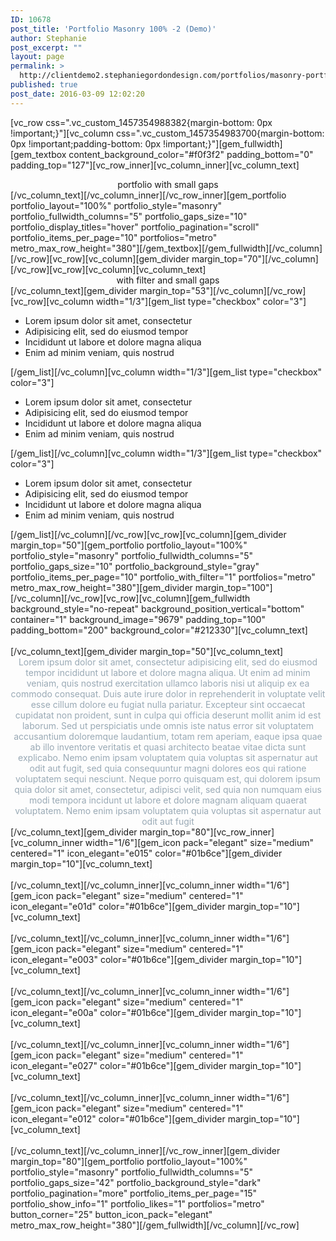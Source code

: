 ```yaml
---
ID: 10678
post_title: 'Portfolio Masonry 100% -2 (Demo)'
author: Stephanie
post_excerpt: ""
layout: page
permalink: >
  http://clientdemo2.stephaniegordondesign.com/portfolios/masonry-portfolio-grid-demo/portfolio-masonry-100-2/
published: true
post_date: 2016-03-09 12:02:20
---
```

[vc_row css=".vc_custom_1457354988382{margin-bottom: 0px !important;}"][vc_column css=".vc_custom_1457354983700{margin-bottom: 0px !important;padding-bottom: 0px !important;}"][gem_fullwidth][gem_textbox content_background_color="#f0f3f2" padding_bottom="0" padding_top="127"][vc_row_inner][vc_column_inner][vc_column_text]
<div class="title-h2" style="text-align: center;">portfolio with small gaps</div>
[/vc_column_text][/vc_column_inner][/vc_row_inner][gem_portfolio portfolio_layout="100%" portfolio_style="masonry" portfolio_fullwidth_columns="5" portfolio_gaps_size="10" portfolio_display_titles="hover" portfolio_pagination="scroll" portfolio_items_per_page="10" portfolios="metro" metro_max_row_height="380"][/gem_textbox][/gem_fullwidth][/vc_column][/vc_row][vc_row][vc_column][gem_divider margin_top="70"][/vc_column][/vc_row][vc_row][vc_column][vc_column_text]
<div class="title-h2" style="text-align: center;"><span class="light">with filter and small gaps</span></div>
[/vc_column_text][gem_divider margin_top="53"][/vc_column][/vc_row][vc_row][vc_column width="1/3"][gem_list type="checkbox" color="3"]
<ul>
 	<li>Lorem ipsum dolor sit amet, consectetur</li>
 	<li>Adipisicing elit, sed do eiusmod tempor</li>
 	<li>Incididunt ut labore et dolore magna aliqua</li>
 	<li>Enim ad minim veniam, quis nostrud</li>
</ul>
[/gem_list][/vc_column][vc_column width="1/3"][gem_list type="checkbox" color="3"]
<ul>
 	<li>Lorem ipsum dolor sit amet, consectetur</li>
 	<li>Adipisicing elit, sed do eiusmod tempor</li>
 	<li>Incididunt ut labore et dolore magna aliqua</li>
 	<li>Enim ad minim veniam, quis nostrud</li>
</ul>
[/gem_list][/vc_column][vc_column width="1/3"][gem_list type="checkbox" color="3"]
<ul>
 	<li>Lorem ipsum dolor sit amet, consectetur</li>
 	<li>Adipisicing elit, sed do eiusmod tempor</li>
 	<li>Incididunt ut labore et dolore magna aliqua</li>
 	<li>Enim ad minim veniam, quis nostrud</li>
</ul>
[/gem_list][/vc_column][/vc_row][vc_row][vc_column][gem_divider margin_top="50"][gem_portfolio portfolio_layout="100%" portfolio_style="masonry" portfolio_fullwidth_columns="5" portfolio_gaps_size="10" portfolio_background_style="gray" portfolio_items_per_page="10" portfolio_with_filter="1" portfolios="metro" metro_max_row_height="380"][gem_divider margin_top="100"][/vc_column][/vc_row][vc_row][vc_column][gem_fullwidth background_style="no-repeat" background_position_vertical="bottom" container="1" background_image="9679" padding_top="100" padding_bottom="200" background_color="#212330"][vc_column_text]
<div class="title-h2" style="text-align: center;"><span style="color: #ffffff;">portfolio with big gaps</span></div>
[/vc_column_text][gem_divider margin_top="50"][vc_column_text]
<p style="text-align: center; max-width: 1200px; margin: 0 auto;"><span style="color: #99a9b5;">Lorem ipsum dolor sit amet, consectetur adipisicing elit, sed do eiusmod tempor incididunt ut labore et dolore magna aliqua. Ut enim ad minim veniam, quis nostrud exercitation ullamco laboris nisi ut aliquip ex ea commodo consequat. Duis aute irure dolor in reprehenderit in voluptate velit esse cillum dolore eu fugiat nulla pariatur. Excepteur sint occaecat cupidatat non proident, sunt in culpa qui officia deserunt mollit anim id est laborum. Sed ut perspiciatis unde omnis iste natus error sit voluptatem accusantium doloremque laudantium, totam rem aperiam, eaque ipsa quae ab illo inventore veritatis et quasi architecto beatae vitae dicta sunt explicabo. Nemo enim ipsam voluptatem quia voluptas sit aspernatur aut odit aut fugit, sed quia consequuntur magni dolores eos qui ratione voluptatem sequi nesciunt. Neque porro quisquam est, qui dolorem ipsum quia dolor sit amet, consectetur, adipisci velit, sed quia non numquam eius modi tempora incidunt ut labore et dolore magnam aliquam quaerat voluptatem. Nemo enim ipsam voluptatem quia voluptas sit aspernatur aut odit aut fugit</span></p>
[/vc_column_text][gem_divider margin_top="80"][vc_row_inner][vc_column_inner width="1/6"][gem_icon pack="elegant" size="medium" centered="1" icon_elegant="e015" color="#01b6ce"][gem_divider margin_top="10"][vc_column_text]
<div class="title-h6" style="text-align: center;"><span class="light" style="color: #ffffff;">lorem ipsum</span></div>
[/vc_column_text][/vc_column_inner][vc_column_inner width="1/6"][gem_icon pack="elegant" size="medium" centered="1" icon_elegant="e01d" color="#01b6ce"][gem_divider margin_top="10"][vc_column_text]
<div class="title-h6" style="text-align: center;"><span class="light" style="color: #ffffff;">lorem ipsum</span></div>
[/vc_column_text][/vc_column_inner][vc_column_inner width="1/6"][gem_icon pack="elegant" size="medium" centered="1" icon_elegant="e003" color="#01b6ce"][gem_divider margin_top="10"][vc_column_text]
<div class="title-h6" style="text-align: center;"><span class="light" style="color: #ffffff;">lorem ipsum</span></div>
[/vc_column_text][/vc_column_inner][vc_column_inner width="1/6"][gem_icon pack="elegant" size="medium" centered="1" icon_elegant="e00a" color="#01b6ce"][gem_divider margin_top="10"][vc_column_text]
<div class="title-h6" style="text-align: center;"><span class="light" style="color: #ffffff;">lorem ipsum</span></div>
[/vc_column_text][/vc_column_inner][vc_column_inner width="1/6"][gem_icon pack="elegant" size="medium" centered="1" icon_elegant="e027" color="#01b6ce"][gem_divider margin_top="10"][vc_column_text]
<div class="title-h6" style="text-align: center;"><span class="light" style="color: #ffffff;">lorem ipsum</span></div>
[/vc_column_text][/vc_column_inner][vc_column_inner width="1/6"][gem_icon pack="elegant" size="medium" centered="1" icon_elegant="e012" color="#01b6ce"][gem_divider margin_top="10"][vc_column_text]
<div class="title-h6" style="text-align: center;"><span class="light" style="color: #ffffff;">lorem ipsum</span></div>
[/vc_column_text][/vc_column_inner][/vc_row_inner][gem_divider margin_top="80"][gem_portfolio portfolio_layout="100%" portfolio_style="masonry" portfolio_fullwidth_columns="5" portfolio_gaps_size="42" portfolio_background_style="dark" portfolio_pagination="more" portfolio_items_per_page="15" portfolio_show_info="1" portfolio_likes="1" portfolios="metro" button_corner="25" button_icon_pack="elegant" metro_max_row_height="380"][/gem_fullwidth][/vc_column][/vc_row]